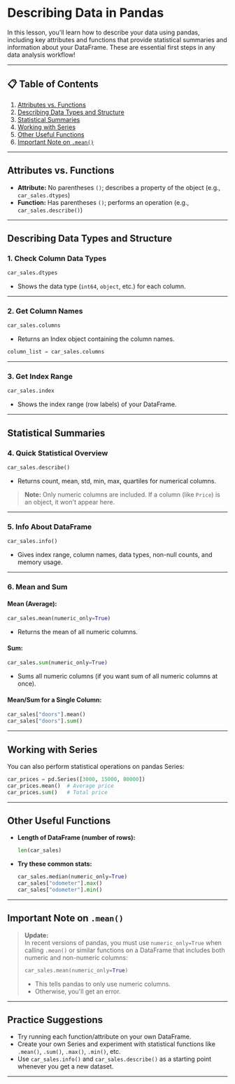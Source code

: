 # Describing Data in Pandas

In this lesson, you'll learn how to describe your data using pandas, including key attributes and functions that provide statistical summaries and information about your DataFrame. These are essential first steps in any data analysis workflow!

---

## 📋 Table of Contents

1. [Attributes vs. Functions](#attributes-vs-functions)
2. [Describing Data Types and Structure](#describing-data-types-and-structure)
3. [Statistical Summaries](#statistical-summaries)
4. [Working with Series](#working-with-series)
5. [Other Useful Functions](#other-useful-functions)
6. [Important Note on `.mean()`](#important-note-on-mean)

---

## Attributes vs. Functions

- **Attribute:** No parentheses `()`; describes a property of the object (e.g., `car_sales.dtypes`)
- **Function:** Has parentheses `()`; performs an operation (e.g., `car_sales.describe()`)

---

## Describing Data Types and Structure

### 1. **Check Column Data Types**

```python
car_sales.dtypes
```
- Shows the data type (`int64`, `object`, etc.) for each column.

---

### 2. **Get Column Names**

```python
car_sales.columns
```
- Returns an Index object containing the column names.

```python
column_list = car_sales.columns
```

---

### 3. **Get Index Range**

```python
car_sales.index
```
- Shows the index range (row labels) of your DataFrame.

---

## Statistical Summaries

### 4. **Quick Statistical Overview**

```python
car_sales.describe()
```
- Returns count, mean, std, min, max, quartiles for numerical columns.

> **Note:** Only numeric columns are included. If a column (like `Price`) is an object, it won't appear here.

---

### 5. **Info About DataFrame**

```python
car_sales.info()
```
- Gives index range, column names, data types, non-null counts, and memory usage.

---

### 6. **Mean and Sum**

#### Mean (Average):

```python
car_sales.mean(numeric_only=True)
```
- Returns the mean of all numeric columns.

#### Sum:

```python
car_sales.sum(numeric_only=True)
```
- Sums all numeric columns (if you want sum of all numeric columns at once).

#### Mean/Sum for a Single Column:

```python
car_sales["doors"].mean()
car_sales["doors"].sum()
```

---

## Working with Series

You can also perform statistical operations on pandas Series:

```python
car_prices = pd.Series([3000, 15000, 80000])
car_prices.mean()  # Average price
car_prices.sum()   # Total price
```

---

## Other Useful Functions

- **Length of DataFrame (number of rows):**
  ```python
  len(car_sales)
  ```
- **Try these common stats:**
  ```python
  car_sales.median(numeric_only=True)
  car_sales["odometer"].max()
  car_sales["odometer"].min()
  ```

---

## Important Note on `.mean()`

> **Update:**  
> In recent versions of pandas, you must use `numeric_only=True` when calling `.mean()` or similar functions on a DataFrame that includes both numeric and non-numeric columns:
>
> ```python
> car_sales.mean(numeric_only=True)
> ```
>
> - This tells pandas to only use numeric columns.
> - Otherwise, you'll get an error.

---

## Practice Suggestions

- Try running each function/attribute on your own DataFrame.
- Create your own Series and experiment with statistical functions like `.mean()`, `.sum()`, `.max()`, `.min()`, etc.
- Use `car_sales.info()` and `car_sales.describe()` as a starting point whenever you get a new dataset.

---
